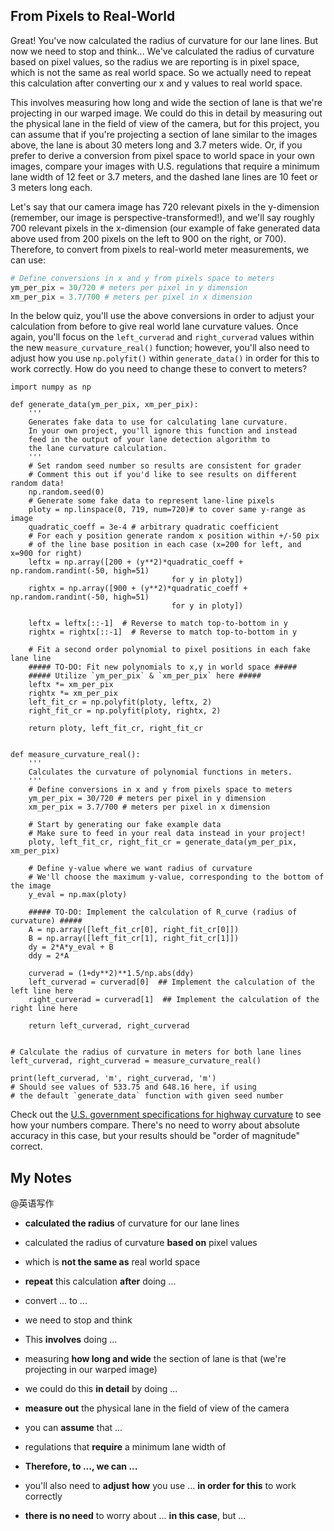 ## From Pixels to Real-World

Great! You've now calculated the radius of curvature for our lane lines. But now we need to stop and think... We've calculated the radius of curvature based on pixel values, so the radius we are reporting is in pixel space, which is not the same as real world space. So we actually need to repeat this calculation after converting our x and y values to real world space.

This involves measuring how long and wide the section of lane is that we're projecting in our warped image. We could do this in detail by measuring out the physical lane in the field of view of the camera, but for this project, you can assume that if you're projecting a section of lane similar to the images above, the lane is about 30 meters long and 3.7 meters wide. Or, if you prefer to derive a conversion from pixel space to world space in your own images, compare your images with U.S. regulations that require a minimum lane width of 12 feet or 3.7 meters, and the dashed lane lines are 10 feet or 3 meters long each.

Let's say that our camera image has 720 relevant pixels in the y-dimension (remember, our image is perspective-transformed!), and we'll say roughly 700 relevant pixels in the x-dimension (our example of fake generated data above used from 200 pixels on the left to 900 on the right, or 700). Therefore, to convert from pixels to real-world meter measurements, we can use:

 ```python
# Define conversions in x and y from pixels space to meters
ym_per_pix = 30/720 # meters per pixel in y dimension
xm_per_pix = 3.7/700 # meters per pixel in x dimension
 ```

In the below quiz, you'll use the above conversions in order to adjust your calculation from before to give real world lane curvature values. Once again, you'll focus on the `left_curverad` and `right_curverad` values within the new `measure_curvature_real()` function; however, you'll also need to adjust how you use `np.polyfit()` within `generate_data()` in order for this to work correctly. How do you need to change these to convert to meters?

```{.python .input  n=7}
import numpy as np

def generate_data(ym_per_pix, xm_per_pix):
    '''
    Generates fake data to use for calculating lane curvature.
    In your own project, you'll ignore this function and instead
    feed in the output of your lane detection algorithm to
    the lane curvature calculation.
    '''
    # Set random seed number so results are consistent for grader
    # Comment this out if you'd like to see results on different random data!
    np.random.seed(0)
    # Generate some fake data to represent lane-line pixels
    ploty = np.linspace(0, 719, num=720)# to cover same y-range as image
    quadratic_coeff = 3e-4 # arbitrary quadratic coefficient
    # For each y position generate random x position within +/-50 pix
    # of the line base position in each case (x=200 for left, and x=900 for right)
    leftx = np.array([200 + (y**2)*quadratic_coeff + np.random.randint(-50, high=51) 
                                    for y in ploty])
    rightx = np.array([900 + (y**2)*quadratic_coeff + np.random.randint(-50, high=51) 
                                    for y in ploty])

    leftx = leftx[::-1]  # Reverse to match top-to-bottom in y
    rightx = rightx[::-1]  # Reverse to match top-to-bottom in y

    # Fit a second order polynomial to pixel positions in each fake lane line
    ##### TO-DO: Fit new polynomials to x,y in world space #####
    ##### Utilize `ym_per_pix` & `xm_per_pix` here #####
    leftx *= xm_per_pix
    rightx *= xm_per_pix
    left_fit_cr = np.polyfit(ploty, leftx, 2)
    right_fit_cr = np.polyfit(ploty, rightx, 2)
    
    return ploty, left_fit_cr, right_fit_cr

    
def measure_curvature_real():
    '''
    Calculates the curvature of polynomial functions in meters.
    '''
    # Define conversions in x and y from pixels space to meters
    ym_per_pix = 30/720 # meters per pixel in y dimension
    xm_per_pix = 3.7/700 # meters per pixel in x dimension
    
    # Start by generating our fake example data
    # Make sure to feed in your real data instead in your project!
    ploty, left_fit_cr, right_fit_cr = generate_data(ym_per_pix, xm_per_pix)
    
    # Define y-value where we want radius of curvature
    # We'll choose the maximum y-value, corresponding to the bottom of the image
    y_eval = np.max(ploty)
    
    ##### TO-DO: Implement the calculation of R_curve (radius of curvature) #####
    A = np.array([left_fit_cr[0], right_fit_cr[0]])
    B = np.array([left_fit_cr[1], right_fit_cr[1]])
    dy = 2*A*y_eval + B
    ddy = 2*A
    
    curverad = (1+dy**2)**1.5/np.abs(ddy)
    left_curverad = curverad[0]  ## Implement the calculation of the left line here
    right_curverad = curverad[1]  ## Implement the calculation of the right line here
    
    return left_curverad, right_curverad


# Calculate the radius of curvature in meters for both lane lines
left_curverad, right_curverad = measure_curvature_real()

print(left_curverad, 'm', right_curverad, 'm')
# Should see values of 533.75 and 648.16 here, if using
# the default `generate_data` function with given seed number
```

Check out the [U.S. government specifications for highway curvature](http://onlinemanuals.txdot.gov/txdotmanuals/rdw/horizontal_alignment.htm#BGBHGEGC) to see how your numbers compare. There's no need to worry about absolute accuracy in this case, but your results should be "order of magnitude" correct.

## My Notes
@英语写作
- **calculated the radius** of curvature for our lane lines
- calculated the radius of curvature **based on** pixel values
- which is **not the same as** real world space
- **repeat** this calculation **after** doing ...
- convert ... to ...
- we need to stop and think
- This **involves** doing ...
- measuring **how long and wide** the section of lane is that (we're projecting in our warped image)
- we could do this **in detail** by doing ...
- **measure out** the physical lane in the field of view of the camera
- you can **assume** that ...
- regulations that **require** a minimum lane width of
- **Therefore, to ..., we can ...**


- you'll also need to **adjust** **how** you use ... **in order for this** to work correctly
- **there is no need** to worry about ... **in this case**, but ...
